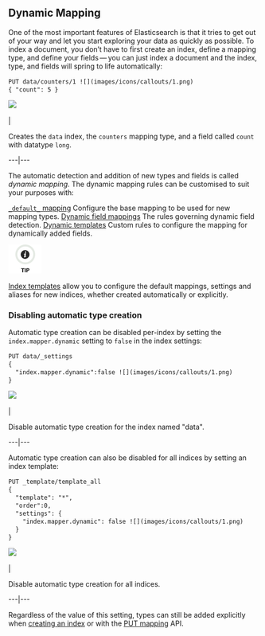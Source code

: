 ## Dynamic Mapping

One of the most important features of Elasticsearch is that it tries to get out of your way and let you start exploring your data as quickly as possible. To index a document, you don’t have to first create an index, define a mapping type, and define your fields — you can just index a document and the index, type, and fields will spring to life automatically:
    
    
    PUT data/counters/1 ![](images/icons/callouts/1.png)
    { "count": 5 }

![](images/icons/callouts/1.png)

| 

Creates the `data` index, the `counters` mapping type, and a field called `count` with datatype `long`.   
  
---|---  
  
The automatic detection and addition of new types and fields is called _dynamic mapping_. The dynamic mapping rules can be customised to suit your purposes with:

[`_default_` mapping](default-mapping.html)
     Configure the base mapping to be used for new mapping types. 
[Dynamic field mappings](dynamic-field-mapping.html)
     The rules governing dynamic field detection. 
[Dynamic templates](dynamic-templates.html)
     Custom rules to configure the mapping for dynamically added fields. 

![Tip](images/icons/tip.png)

[Index templates](indices-templates.html) allow you to configure the default mappings, settings and aliases for new indices, whether created automatically or explicitly.

### Disabling automatic type creation

Automatic type creation can be disabled per-index by setting the `index.mapper.dynamic` setting to `false` in the index settings:
    
    
    PUT data/_settings
    {
      "index.mapper.dynamic":false ![](images/icons/callouts/1.png)
    }

![](images/icons/callouts/1.png)

| 

Disable automatic type creation for the index named "data".   
  
---|---  
  
Automatic type creation can also be disabled for all indices by setting an index template:
    
    
    PUT _template/template_all
    {
      "template": "*",
      "order":0,
      "settings": {
        "index.mapper.dynamic": false ![](images/icons/callouts/1.png)
      }
    }

![](images/icons/callouts/1.png)

| 

Disable automatic type creation for all indices.   
  
---|---  
  
Regardless of the value of this setting, types can still be added explicitly when [creating an index](indices-create-index.html) or with the [PUT mapping](indices-put-mapping.html) API.
